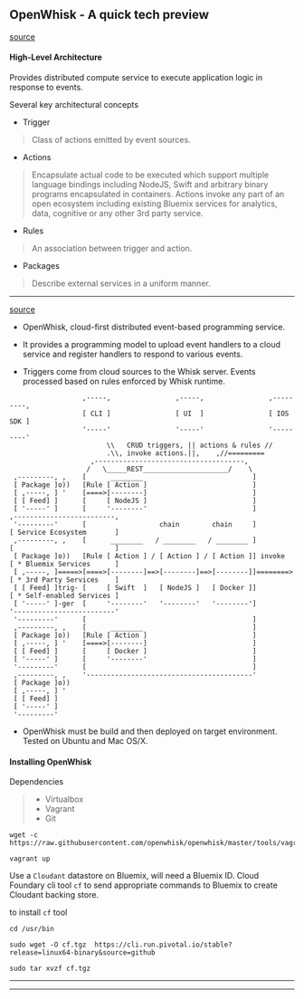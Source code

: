 
## OpenWhisk - A quick tech preview

[source](https://developer.ibm.com/openwhisk/)

#### High-Level Architecture

Provides distributed compute service to execute application logic in response to events.

Several key architectural concepts

* Trigger
> Class of actions emitted by event sources.

* Actions
> Encapsulate actual code to be executed which support multiple language bindings including NodeJS, Swift and arbitrary binary programs encapsulated in containers.
> Actions invoke any part of an open ecosystem including existing Bluemix services for analytics, data, cognitive or any other 3rd party service.

* Rules
> An association between trigger and action.

* Packages
> Describe external services in a uniform manner.

---

[source](https://developer.ibm.com/open/2016/02/22/openwhisk-a-quick-tech-preview/)


* OpenWhisk, cloud-first distributed event-based programming service.

* It provides a programming model to upload event handlers to a cloud service and register handlers to respond to various events.

* Triggers come from cloud sources to the Whisk server. Events processed based on rules enforced by Whisk runtime.

```
                  ,-----,                ,-----,                ,---------,
                  [ CLI ]                [ UI  ]                [ IOS SDK ]
                  '-----'                '-----'                '---------'
                        \\   CRUD triggers, || actions & rules //
                        .\\, invoke actions.||,    ,//=========
                    ,-------------------------------------,
                   /   \_____REST_____________________/    \
 ,---------, ,    [      ________                           ]
 [ Package ]o))   [Rule [ Action ]                          ]
 [ ,-----, ] '    [====>[--------]                          ]
 [ [ Feed] ]      [     [ NodeJS ]                          ]
 [ '-----' ]      [     '--------'                          ]         ,-------------------------,
 '---------'      [                  chain        chain     ]         [ Service Ecosystem       ]
 ,---------, ,    [      ________   / ________   / ________ ]         [                         ]
 [ Package ]o))   [Rule [ Action ] / [ Action ] / [ Action ]] invoke  [ * Bluemix Services      ]
 [ ,-----, ]=====>[====>[--------]==>[--------]==>[--------]]========>[ * 3rd Party Services    ]
 [ [ Feed] ]trig- [     [ Swift  ]   [ NodeJS ]   [ Docker ]]         [ * Self-enabled Services ]
 [ '-----' ]-ger  [     '--------'   '--------'   '--------']         '-------------------------'
 '---------'      [                                         ]
 ,---------, ,    [      ________                           ]
 [ Package ]o))   [Rule [ Action ]                          ]
 [ ,-----, ] '    [====>[--------]                          ]
 [ [ Feed] ]      [     [ Docker ]                          ]
 [ '-----' ]      [     '--------'                          ]
 '---------'      [                                         ]
 ,---------, ,    '-----------------------------------------'
 [ Package ]o))  
 [ ,-----, ] '   
 [ [ Feed] ]     
 [ '-----' ]     
 '---------'     

```

*  OpenWhisk must be build and then deployed on target environment. Tested on Ubuntu and Mac OS/X.


#### Installing OpenWhisk

Dependencies
> * Virtualbox
> * Vagrant
> * Git

```
wget -c https://raw.githubusercontent.com/openwhisk/openwhisk/master/tools/vagrant/Vagrantfile

vagrant up
```

Use a `Cloudant` datastore on Bluemix, will need a Bluemix ID.
Cloud Foundary cli tool `cf` to send appropriate commands to Bluemix to create Cloudant backing store.

to install `cf` tool

```
cd /usr/bin

sudo wget -O cf.tgz  https://cli.run.pivotal.io/stable?release=linux64-binary&source=github 

sudo tar xvzf cf.tgz
```






---
---
